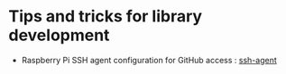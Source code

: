 # Tips and tricks for library development

* Raspberry Pi SSH agent configuration for GitHub access : [ssh-agent](ssh-agent.md)
